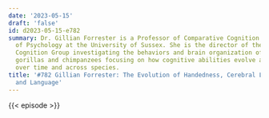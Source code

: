 ```yaml
---
date: '2023-05-15'
draft: 'false'
id: d2023-05-15-e782
summary: Dr. Gillian Forrester is a Professor of Comparative Cognition in the School
  of Psychology at the University of Sussex. She is the director of the Comparative
  Cognition Group investigating the behaviors and brain organization of children,
  gorillas and chimpanzees focusing on how cognitive abilities evolve and develop
  over time and across species.
title: '#782 Gillian Forrester: The Evolution of Handedness, Cerebral Lateralization,
  and Language'
---
```

{{< episode >}}
